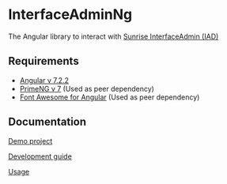# InterfaceAdminNg

The Angular library to interact with [Sunrise InterfaceAdmin (IAD)](https://github.com/sunrise-r/interface-admin)

## Requirements

* [Angular v 7.2.2](https://angular.io/guide/quickstart)
* [PrimeNG v 7](https://www.primefaces.org/primeng/#/setup) (Used as peer dependency)
* [Font Awesome for Angular](https://www.npmjs.com/package/@fortawesome/angular-fontawesome)  (Used as peer dependency)

## Documentation

[Demo project](docs/0-demo-project-guide.md)

[Development guide](docs/1-development-guide.md)

[Usage](docs/2-usage-guide.md)
